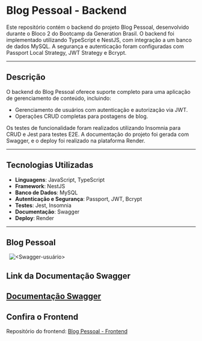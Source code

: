 # Blog Pessoal - Backend

Este repositório contém o backend do projeto Blog Pessoal, desenvolvido durante o Bloco 2 do Bootcamp da Generation Brasil. O backend foi implementado utilizando TypeScript e NestJS, com integração a um banco de dados MySQL. A segurança e autenticação foram configuradas com Passport Local Strategy, JWT Strategy e Bcrypt.

---

## Descrição

O backend do Blog Pessoal oferece suporte completo para uma aplicação de gerenciamento de conteúdo, incluindo:

- Gerenciamento de usuários com autenticação e autorização via JWT.
- Operações CRUD completas para postagens de blog.

Os testes de funcionalidade foram realizados utilizando Insomnia para CRUD e Jest para testes E2E. A documentação do projeto foi gerada com Swagger, e o deploy foi realizado na plataforma Render.

---

## Tecnologias Utilizadas
- **Linguagens**: JavaScript, TypeScript  
- **Framework**: NestJS  
- **Banco de Dados**: MySQL  
- **Autenticação e Segurança**: Passport, JWT, Bcrypt  
- **Testes**: Jest, Insomnia  
- **Documentação**: Swagger  
- **Deploy**: Render  

---

## Blog Pessoal

![<Swagger-postagem>](https://i.imgur.com/ZMhnnuS.png)
![<Swagger-temas>](https://i.imgur.com/Z0z8zJt.png)
![<Swagger-usuário>](https://i.imgur.com/gqZolnd.png)

## Link da Documentação Swagger
[Documentação Swagger](https://blogpessoal-fkop.onrender.com/swagger)
---

## Confira o Frontend
Repositório do frontend: [Blog Pessoal - Frontend](https://github.com/Gabriel-Buchud/blogpessoal-react)
